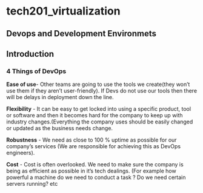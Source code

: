 # tech201_virtualization
## Devops and Development Environmets

## Introduction

### 4 Things of DevOps

**Ease of use**- Other teams are going to use the tools we create(they won’t use them if they aren’t user-friendly). If Devs do not use our tools then there will be delays in deployment down the line.

**Flexibility** - It can be easy to get locked into using a specific product, tool or software and then it becomes hard for the company to keep up with industry changes.(Everything the company uses should be easily changed or updated as the business needs change.

**Robustness** - We need as close to 100 % uptime as possible for our company’s services (We are responsible for achieving this as DevOps engineers).

**Cost** - Cost is often overlooked. We need to make sure the company is being as efficient as possible in it’s tech dealings. (For example how powerful a machine do we need to conduct a task ? Do we need certain servers running? etc

